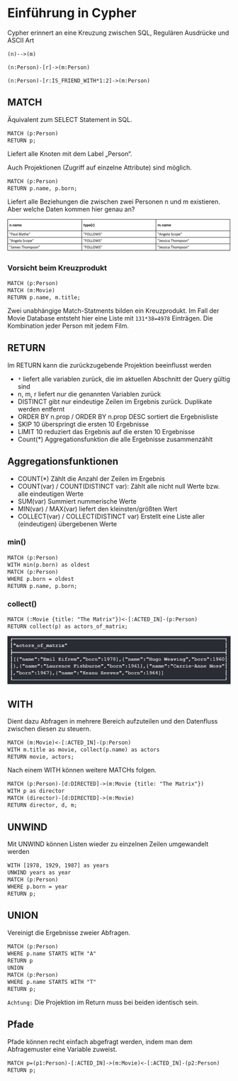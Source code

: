 # Einführung in Cypher

Cypher erinnert an eine Kreuzung zwischen SQL, Regulären Ausdrücke und ASCII Art

```
(n)-->(m)
```

```
(n:Person)-[r]->(m:Person)
```

```
(n:Person)-[r:IS_FRIEND_WITH*1:2]->(m:Person)
```

## MATCH

Äquivalent zum SELECT Statement in SQL.

```
MATCH (p:Person)
RETURN p;
```

Liefert alle Knoten mit dem Label „Person“.

Auch Projektionen (Zugriff auf einzelne Attribute) sind möglich.

```
MATCH (p:Person)
RETURN p.name, p.born;
```

Liefert alle Beziehungen die zwischen zwei Personen n und m existieren. Aber welche Daten kommen hier genau an? 

![image](./tabelle1.png)

### Vorsicht beim Kreuzprodukt

```
MATCH (p:Person)
MATCH (m:Movie)
RETURN p.name, m.title;
```

Zwei unabhängige Match-Statments bilden ein Kreuzprodukt. Im Fall der Movie Database entsteht hier eine Liste mit `131*38=4978` Einträgen. Die Kombination jeder Person mit jedem Film.

## RETURN
Im RETURN kann die zurückzugebende Projektion beeinflusst werden
- `*` liefert alle variablen zurück, die im aktuellen Abschnitt der Query gültig sind
- n, m, r liefert nur die genannten Variablen zurück
- DISTINCT gibt nur eindeutige Zeilen im Ergebnis zurück. Duplikate werden entfernt
- ORDER BY n.prop / ORDER BY n.prop DESC sortiert die Ergebnisliste
- SKIP 10 überspringt die ersten 10 Ergebnisse
- LIMIT 10 reduziert das Ergebnis auf die ersten 10 Ergebnisse
- Count(*) Aggregationsfunktion die alle Ergebnisse zusammenzählt

## Aggregationsfunktionen
- COUNT(*) Zählt die Anzahl der Zeilen im Ergebnis
- COUNT(var) / COUNT(DISTINCT var): Zählt alle nicht null Werte bzw. alle eindeutigen Werte
- SUM(var) Summiert nummerische Werte
- MIN(var) / MAX(var) liefert den kleinsten/größten Wert
- COLLECT(var) / COLLECT(DISTINCT var) Erstellt eine Liste aller (eindeutigen) übergebenen Werte

### min()

```
MATCH (p:Person)
WITH min(p.born) as oldest
MATCH (p:Person)
WHERE p.born = oldest
RETURN p.name, p.born;
```

### collect()

```
MATCH (:Movie {title: "The Matrix"})<-[:ACTED_IN]-(p:Person)
RETURN collect(p) as actors_of_matrix;
```

![image](./actors_of_matrix.png)

## WITH

Dient dazu Abfragen in mehrere Bereich aufzuteilen und den Datenfluss zwischen diesen zu steuern.

```
MATCH (m:Movie)<-[:ACTED_IN]-(p:Person)
WITH m.title as movie, collect(p.name) as actors
RETURN movie, actors;
```

Nach einem WITH können weitere MATCHs folgen.

```
MATCH (p:Person)-[d:DIRECTED]->(m:Movie {title: "The Matrix"})
WITH p as director
MATCH (director)-[d:DIRECTED]->(m:Movie)
RETURN director, d, m;
```
## UNWIND
Mit UNWIND können Listen wieder zu einzelnen Zeilen umgewandelt werden

```
WITH [1978, 1929, 1987] as years
UNWIND years as year
MATCH (p:Person)
WHERE p.born = year
RETURN p;
```
## UNION
Vereinigt die Ergebnisse zweier Abfragen.

```
MATCH (p:Person)
WHERE p.name STARTS WITH "A"
RETURN p
UNION
MATCH (p:Person)
WHERE p.name STARTS WITH "T"
RETURN p;
```

`Achtung:` Die Projektion im Return muss bei beiden identisch sein.

## Pfade
Pfade können recht einfach abgefragt werden, indem man dem Abfragemuster eine Variable zuweist.

```
MATCH p=(p1:Person)-[:ACTED_IN]->(m:Movie)<-[:ACTED_IN]-(p2:Person)
RETURN p;
```